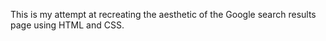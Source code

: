 This is my attempt at recreating the aesthetic of the Google search results page using HTML and CSS.
